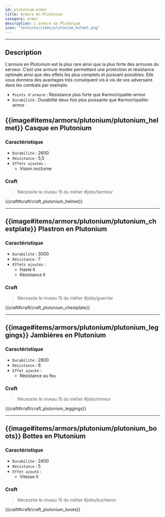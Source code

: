 ```yaml
---
id: plutonium-armor
title: Armure en Plutonium
category: armor
description: L'armure en Plutonium 
icon: "textures/items/plutonium_helmet.png"
---
```

___

## Description 

L’armure en Plutonium est la plus rare ainsi que la plus forte des armures du serveur. 
C’est une armure modée permettant une protection et résistance optimale ainsi que des effets les plus complets et puissant possibles. 
Elle vous donnera des avantages très conséquent vis à vis de vos adversaire dans les combats par exemple. 

- ``Points d'armure`` : Résistance plus forte que #armor/opalite-armor
- ``Durabilité`` : Durabilité deux fois plus puissante que #armor/opalite-armor
 

## {{image#items/armors/plutonium/plutonium_helmet}} Casque en Plutonium

### Caractéristique

- ``Durabilité`` : 2600
- ``Résistance`` : 5,5
- ``Effets ajoutés`` : 
    * Vision nocturne

### Craft 

> Nécessite le niveau 15 du métier #jobs/farmeur

{{craft#craft/craft_plutonium_helmet}} 

---

## {{image#items/armors/plutonium/plutonium_chestplate}} Plastron en Plutonium

### Caractéristique

- ``Durabilité`` : 3000
- ``Résistance`` : 7
- ``Effets ajoutés`` : 
    * Haste II
    * Résistance II

### Craft 

> Nécessite le niveau 15 du métier #jobs/guerrier

{{craft#craft/craft_plutonium_chestplate}} 

---

## {{image#items/armors/plutonium/plutonium_leggings}} Jambières en Plutonium

### Caractéristique

- ``Durabilité`` : 2800
- ``Résistance`` : 6
- ``Effet ajouté`` : 
    * Résistance au feu

### Craft 

> Nécessite le niveau 15 du métier #jobs/mineur

{{craft#craft/craft_plutonium_leggings}} 

---

## {{image#items/armors/plutonium/plutonium_boots}} Bottes en Plutonium

### Caractéristique

- ``Durabilité`` : 2400
- ``Résistance`` : 5
- ``Effet ajouté`` : 
    * Vitesse II

### Craft 

> Nécessite le niveau 15 du métier #jobs/bucheron

{{craft#craft/craft_plutonium_boots}} 
